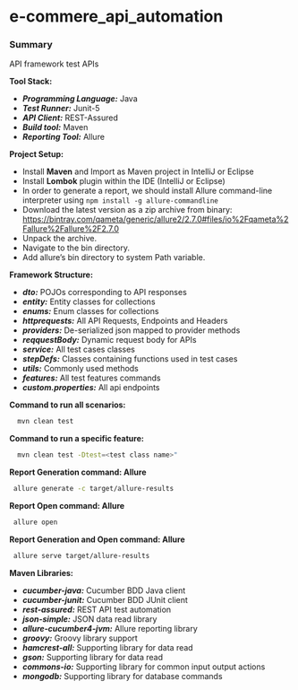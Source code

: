 # e-commere_api_automation

### Summary
API framework test APIs

**Tool Stack:**
- **_Programming Language:_** Java
- **_Test Runner:_** Junit-5
- **_API Client:_** REST-Assured
- **_Build tool:_** Maven
- **_Reporting Tool:_** Allure

**Project Setup:**
- Install **Maven** and Import as Maven project in IntelliJ or Eclipse
- Install **Lombok** plugin within the IDE (IntelliJ or Eclipse)
- In order to generate a report, we should install Allure command-line interpreter using ```npm install -g allure-commandline```
- Download the latest version as a zip archive from binary: https://bintray.com/qameta/generic/allure2/2.7.0#files/io%2Fqameta%2Fallure%2Fallure%2F2.7.0
- Unpack the archive.
- Navigate to the bin directory.
- Add allure’s bin directory to system Path variable.

**Framework Structure:**
- **_dto:_** POJOs corresponding to API responses
- **_entity:_** Entity classes for collections
- **_enums:_** Enum classes for collections
- **_httprequests:_** All API Requests, Endpoints and Headers
- **_providers:_** De-serialized json mapped to provider methods
- **_reqquestBody:_** Dynamic request body for APIs
- **_service:_** All test cases classes
- **_stepDefs:_** Classes containing functions used in test cases
- **_utils:_**  Commonly used methods
- **_features:_** All test features commands
- **_custom.properties:_** All api endpoints

**Command to run all scenarios:**
   ```bash
     mvn clean test
   ```

**Command to run a specific feature:**
   ```bash
     mvn clean test -Dtest=<test class name>"
   ```
**Report Generation command: Allure**
   ```bash
    allure generate -c target/allure-results
   ```

**Report Open command: Allure**
   ```bash
    allure open
   ```

**Report Generation and Open command: Allure**
   ```bash
    allure serve target/allure-results
   ```


**Maven Libraries:**
- **_cucumber-java:_** Cucumber BDD Java client
- **_cucumber-junit:_** Cucumber BDD JUnit client
- **_rest-assured:_** REST API test automation
- **_json-simple:_**  JSON data read library
- **_allure-cucumber4-jvm:_** Allure reporting library
- **_groovy:_** Groovy library support
- **_hamcrest-all:_** Supporting library for data read
- **_gson:_** Supporting library for data read
- **_commons-io:_**  Supporting library for common input output actions
- **_mongodb:_**  Supporting library for database commands

